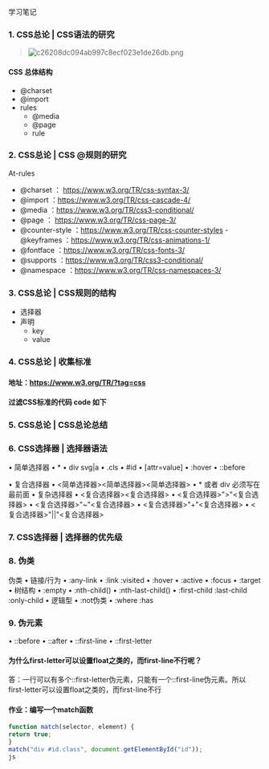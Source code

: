 学习笔记
### 1. CSS总论 | CSS语法的研究
> ![c26208dc094ab997c8ecf023e1de26db.png](evernotecid://2393A90F-1FE0-42B1-A655-82D09E31A7AF/appyinxiangcom/307379/ENResource/p4506)

#### CSS 总体结构
- @charset
- @import
- rules
    - @media
    - @page
    - rule
### 2. CSS总论 | CSS @规则的研究

At-rules
- @charset ： https://www.w3.org/TR/css-syntax-3/
- @import ：https://www.w3.org/TR/css-cascade-4/
- @media ：https://www.w3.org/TR/css3-conditional/
- @page ： https://www.w3.org/TR/css-page-3/
- @counter-style ：https://www.w3.org/TR/css-counter-styles  - @keyframes ：https://www.w3.org/TR/css-animations-1/
- @fontface ：https://www.w3.org/TR/css-fonts-3/
- @supports ：https://www.w3.org/TR/css3-conditional/
- @namespace ：https://www.w3.org/TR/css-namespaces-3/



### 3. CSS总论 | CSS规则的结构
- 选择器
- 声明
    - key
    - value 

### 4. CSS总论 | 收集标准
#### 地址：https://www.w3.org/TR/?tag=css 
#### 过滤CSS标准的代码 code 如下 

### 5. CSS总论 | CSS总论总结

### 6. CSS选择器 | 选择器语法
• 简单选择器
    • * • div svg|a
    • .cls
    • #id
    • [attr=value]
    • :hover
    • ::before

• 复合选择器
    • <简单选择器><简单选择器><简单选择器> • * 或者 div 必须写在最前面
• 复杂选择器
    • <复合选择器><sp><复合选择器> 
    • <复合选择器>">"<复合选择器> 
    • <复合选择器>"~"<复合选择器> 
    • <复合选择器>"+"<复合选择器> 
    • <复合选择器>"||"<复合选择器>

### 7. CSS选择器 | 选择器的优先级

### 8. 伪类
伪类
• 链接/行为
    • :any-link
    • :link :visited
    • :hover
    • :active
    • :focus
    • :target
• 树结构
    • :empty
    • :nth-child()
    • :nth-last-child()
    • :first-child :last-child :only-child
• 逻辑型
    • :not伪类
    • :where :has

### 9. 伪元素
• ::before
• ::after
• ::first-line
• ::first-letter

#### 为什么first-letter可以设置float之类的，而first-line不行呢？
答：一行可以有多个::first-letter伪元素，只能有一个::first-line伪元素。所以first-letter可以设置float之类的，而first-line不行

#### 作业：编写一个match函数
```js
function match(selector, element) {
return true;
}
match("div #id.class", document.getElementById("id"));
js